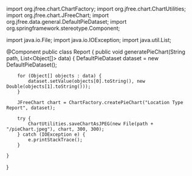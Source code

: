 
import org.jfree.chart.ChartFactory;
import org.jfree.chart.ChartUtilities;
import org.jfree.chart.JFreeChart;
import org.jfree.data.general.DefaultPieDataset;
import org.springframework.stereotype.Component;

import java.io.File;
import java.io.IOException;
import java.util.List;

@Component
public class Report {
    public void generatePieChart(String path, List<Object[]> data) {
        DefaultPieDataset dataset = new DefaultPieDataset();

        for (Object[] objects : data) {
            dataset.setValue(objects[0].toString(), new Double(objects[1].toString()));
        }

        JFreeChart chart = ChartFactory.createPieChart("Location Type Report", dataset);

        try {
            ChartUtilities.saveChartAsJPEG(new File(path + "/pieChart.jpeg"), chart, 300, 300);
        } catch (IOException e) {
            e.printStackTrace();
        }

    }

}